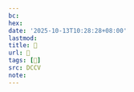 ```yaml
---
bc:
hex:
date: '2025-10-13T10:28:28+08:00'
lastmod:
title: 􄮋
url: 􄮋
tags: [𦒺]
src: DCCV
note:
---
```

